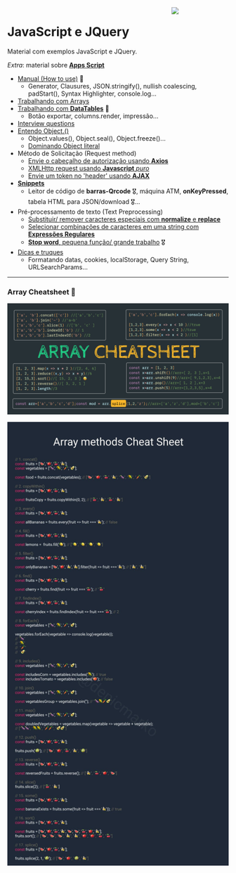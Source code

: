 <img src="https://i.ibb.co/M6nBBb0/mascote.png" align="right" width="130">

# JavaScript e JQuery

<p>
  Material com exemplos JavaScript e JQuery.<br/>
</p>

_Extra_: material sobre [**Apps Script**](./apps-script/README.md)

- [Manual (How to use)](./how-to-use/README.md) 🤠
    - Generator, Clausures, JSON.stringify(), nullish coalescing, padStart(), Syntax Highlighter, console.log...
- [Trabalhando com Arrays](./arrays-manipulating/README.md)
- [Trabalhando com **DataTables**](./dataTable/README.md) 🚀
    - Botão exportar, columns.render, impressão...
- [Interview questions](./interviews/README.md)
- [Entendo Object.()](./object/README.md)
    - Object.values(), Object.seal(), Object.freeze()...
    - [Dominando Object literal](./object/obj.literal.js)
- Método de Solicitação (Request method)
    - [Envie o cabeçalho de autorização usando **Axios**](./request-method/send.header.using.axios.js)
    - [XMLHttp request usando **Javascript** _puro_](./request-method/XMLHttp.request.js)
    - [Envie um token no 'header' usando **AJAX**](./request-method/send.token.using.ajax.js)
- [**Snippets**](./snippets/README.md)
    - Leitor de código de **barras-Qrcode** 🎖️, máquina ATM, **onKeyPressed**, tabela HTML para JSON/download 🎖️...
- Pré-processamento de texto (Text Preprocessing)
    - [Substituir/ remover caracteres especiais com <b>normalize</b> e <b>replace</b>](./text-preprocessing/removendo.caracteres.especiais.js)
    - [Selecionar combinações de caracteres em uma string com **Expressões Regulares**](./text-preprocessing/regex.js)
    - [**Stop word**, pequena função/ grande trabalho](./text-preprocessing/stopword.js) 🎖️
- [Dicas e truques](./tips-and-tricks/README.md)
    - Formatando datas, cookies, localStorage, Query String, URLSearchParams...

---

### Array Cheatsheet 🚀

![alt text](assets/img/array_cheatsheet.png)

![alt text](assets/img/EwRkAk6XEAIs5Xu.jfif)